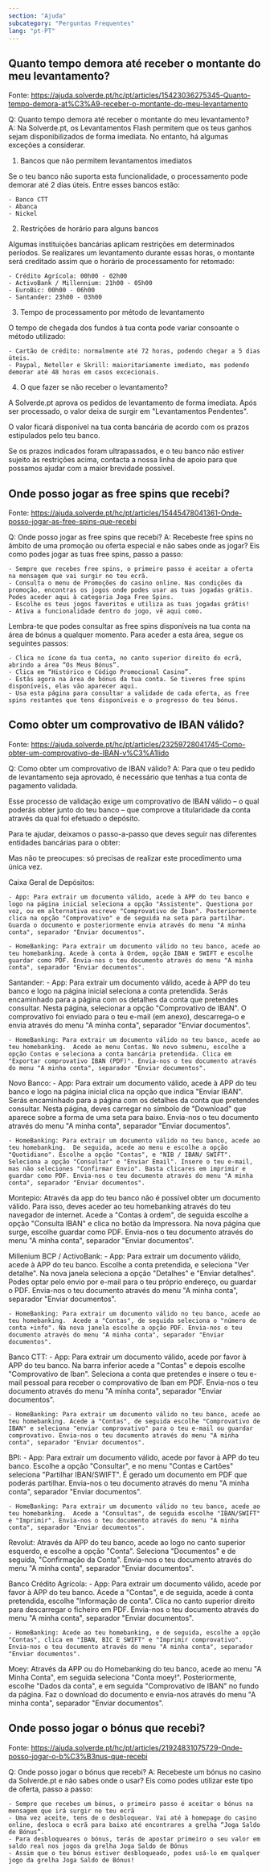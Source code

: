 ```yaml
---
section: "Ajuda"
subcategory: "Perguntas Frequentes"
lang: "pt-PT"
---
```


## Quanto tempo demora até receber o montante do meu levantamento?
Fonte: https://ajuda.solverde.pt/hc/pt/articles/15423036275345-Quanto-tempo-demora-at%C3%A9-receber-o-montante-do-meu-levantamento

Q: Quanto tempo demora até receber o montante do meu levantamento?  
A: Na Solverde.pt, os Levantamentos Flash permitem que os teus ganhos sejam disponibilizados de forma imediata. No entanto, há algumas exceções a considerar.

1. Bancos que não permitem levantamentos imediatos

Se o teu banco não suporta esta funcionalidade, o processamento pode demorar até 2 dias úteis. Entre esses bancos estão:

    - Banco CTT
    - Abanca
    - Nickel

2. Restrições de horário para alguns bancos

Algumas instituições bancárias aplicam restrições em determinados períodos. Se realizares um levantamento durante essas horas, o montante será creditado assim que o horário de processamento for retomado:

    - Crédito Agrícola: 00h00 - 02h00
    - ActivoBank / Millennium: 21h00 - 05h00
    - EuroBic: 00h00 - 06h00
    - Santander: 23h00 - 03h00

3. Tempo de processamento por método de levantamento

O tempo de chegada dos fundos à tua conta pode variar consoante o método utilizado:

    - Cartão de crédito: normalmente até 72 horas, podendo chegar a 5 dias úteis.
    - Paypal, Neteller e Skrill: maioritariamente imediato, mas podendo demorar até 48 horas em casos excecionais.

4. O que fazer se não receber o levantamento?

A Solverde.pt aprova os pedidos de levantamento de forma imediata. Após ser processado, o valor deixa de surgir em "Levantamentos Pendentes".

O valor ficará disponível na tua conta bancária de acordo com os prazos estipulados pelo teu banco. 

Se os prazos indicados foram ultrapassados, e o teu banco não estiver sujeito às restrições acima, contacta a nossa linha de apoio para que possamos ajudar com a maior brevidade possível.

## Onde posso jogar as free spins que recebi? 
Fonte: https://ajuda.solverde.pt/hc/pt/articles/15445478041361-Onde-posso-jogar-as-free-spins-que-recebi

Q: Onde posso jogar as free spins que recebi?
A: Recebeste free spins no âmbito de uma promoção ou oferta especial e não sabes onde as jogar? Eis como podes jogar as tuas free spins, passo a passo:

    - Sempre que recebes free spins, o primeiro passo é aceitar a oferta na mensagem que vai surgir no teu ecrã.
    - Consulta o menu de Promoções do casino online. Nas condições da promoção, encontras os jogos onde podes usar as tuas jogadas grátis. Podes aceder aqui à categoria Joga Free Spins.
    - Escolhe os teus jogos favoritos e utiliza as tuas jogadas grátis!
    - Ativa a funcionalidade dentro do jogo, vê aqui como.

Lembra-te que podes consultar as free spins disponíveis na tua conta na área de bónus a qualquer momento. Para aceder a esta área, segue os seguintes passos:

    - Clica no ícone da tua conta, no canto superior direito do ecrã, abrindo a área “Os Meus Bónus”.
    - Clica em “Histórico e Código Promocional Casino”.
    - Estás agora na área de bónus da tua conta. Se tiveres free spins disponíveis, elas vão aparecer aqui.
    - Usa esta página para consultar a validade de cada oferta, as free spins restantes que tens disponíveis e o progresso do teu bónus.

## Como obter um comprovativo de IBAN válido? 
Fonte: https://ajuda.solverde.pt/hc/pt/articles/23259728041745-Como-obter-um-comprovativo-de-IBAN-v%C3%A1lido

Q: Como obter um comprovativo de IBAN válido?
A: Para que o teu pedido de levantamento seja aprovado, é necessário que tenhas a tua conta de pagamento validada.

Esse processo de validação exige um comprovativo de IBAN válido – o qual poderás obter junto do teu banco – que comprove a titularidade da conta através da qual foi efetuado o depósito.

Para te ajudar, deixamos o passo-a-passo que deves seguir nas diferentes entidades bancárias para o obter:

Mas não te preocupes: só precisas de realizar este procedimento uma única vez.

Caixa Geral de Depósitos:

    - App: Para extrair um documento válido, acede à APP do teu banco e logo na página inicial seleciona a opção "Assistente". Questiona por voz, ou em alternativa escreve "Comprovativo de Iban". Posteriormente clica na opção "Comprovativo" e de seguida na seta para partilhar. Guarda o documento e posteriormente envia através do menu "A minha conta", separador "Enviar documentos".

    - HomeBanking: Para extrair um documento válido no teu banco, acede ao teu homebanking. Acede à conta à Ordem, opção IBAN e SWIFT e escolhe guardar como PDF. Envia-nos o teu documento através do menu "A minha conta", separador "Enviar documentos".

Santander:
    - App: Para extrair um documento válido, acede à APP do teu banco e logo na página inicial seleciona a conta pretendida. Serás encaminhado para a página com os detalhes da conta que pretendes consultar. Nesta página, selecionar a opção "Comprovativo de IBAN". O comprovativo foi enviado para o teu e-mail (em anexo), descarrega-o e envia através do menu "A minha conta", separador "Enviar documentos".

    - HomeBanking: Para extrair um documento válido no teu banco, acede ao teu homebanking.  Acede ao menu Contas. No novo submenu, escolhe a opção Contas e seleciona a conta bancária pretendida. Clica em "Exportar comprovativo IBAN (PDF)". Envia-nos o teu documento através do menu "A minha conta", separador "Enviar documentos".

Novo Banco:
    - App: Para extrair um documento válido, acede à APP do teu banco e logo na página inicial clica na opção que indica "Enviar IBAN". Serás encaminhado para a página com os detalhes da conta que pretendes consultar. Nesta página, deves carregar no símbolo de "Download" que aparece sobre a forma de uma seta para baixo. Envia-nos o teu documento através do menu "A minha conta", separador "Enviar documentos".

    - HomeBanking: Para extrair um documento válido no teu banco, acede ao teu homebanking.  De seguida, acede ao menu e escolhe a opção "Quotidiano". Escolhe a opção "Contas", e "NIB / IBAN/ SWIFT". Seleciona a opção "Consultar" e "Enviar Email". Insere o teu e-mail, mas não seleciones "Confirmar Envio". Basta clicares em imprimir e guardar como PDF. Envia-nos o teu documento através do menu "A minha conta", separador "Enviar documentos".

Montepio:
    Através da app do teu banco não é possível obter um documento válido. Para isso, deves aceder ao teu homebanking através do teu navegador de internet. Acede a "Contas à ordem", de seguida escolhe a opção "Consulta IBAN" e clica no botão da Impressora. Na nova página que surge, escolhe guardar como PDF. Envia-nos o teu documento através do menu "A minha conta", separador "Enviar documentos".

Millenium BCP / ActivoBank:
    - App: Para extrair um documento válido, acede à APP do teu banco. Escolhe a conta pretendida, e seleciona "Ver detalhe". Na nova janela seleciona a opção "Detalhes" e "Enviar detalhes". Podes optar pelo envio por e-mail para o teu próprio endereço, ou guardar o PDF. Envia-nos o teu documento através do menu "A minha conta", separador "Enviar documentos".

    - HomeBanking: Para extrair um documento válido no teu banco, acede ao teu homebanking.  Acede a "Contas", de seguida seleciona o "número de conta +info". Na nova janela escolhe a opção PDF. Envia-nos o teu documento através do menu "A minha conta", separador "Enviar documentos".

Banco CTT:
    - App: Para extrair um documento válido, acede por favor à APP do teu banco. Na barra inferior acede a "Contas" e depois escolhe "Comprovativo de Iban". Seleciona a conta que pretendes e insere o teu e-mail pessoal para receber o comprovativo de Iban em PDF. Envia-nos o teu documento através do menu "A minha conta", separador "Enviar documentos".

    - HomeBanking: Para extrair um documento válido no teu banco, acede ao teu homebanking. Acede a "Contas", de seguida escolhe "Comprovativo de IBAN" e seleciona "enviar comprovativo" para o teu e-mail ou guardar comprovativo. Envia-nos o teu documento através do menu "A minha conta", separador "Enviar documentos".

BPI:
    - App: Para extrair um documento válido, acede por favor à APP do teu banco. Escolhe a opção "Consultar", e no menu "Contas e Cartões" seleciona "Partilhar IBAN/SWIFT". É gerado um documento em PDF que poderás partilhar. Envia-nos o teu documento através do menu "A minha conta", separador "Enviar documentos".

    - HomeBanking: Para extrair um documento válido no teu banco, acede ao teu homebanking.  Acede a "Consultas", de seguida escolhe "IBAN/SWIFT" e "Imprimir". Envia-nos o teu documento através do menu "A minha conta", separador "Enviar documentos".

Revolut:
    Através da APP do teu banco, acede ao logo no canto superior esquerdo, e escolhe a opção "Conta". Seleciona "Documentos" e de seguida, "Confirmação da Conta". Envia-nos o teu documento através do menu "A minha conta", separador "Enviar documentos".

Banco Crédito Agrícola:
    - App: Para extrair um documento válido, acede por favor à APP do teu banco. Acede a "Contas", e de seguida, acede à conta pretendida, escolhe "Informação de conta". Clica no canto superior direito para descarregar o ficheiro em PDF. Envia-nos o teu documento através do menu "A minha conta", separador "Enviar documentos".

    - HomeBanking: Acede ao teu homebanking, e de seguida, escolhe a opção "Contas", clica em "IBAN, BIC E SWIFT" e "Imprimir comprovativo". Envia-nos o teu documento através do menu "A minha conta", separador "Enviar documentos".

Moey:
    Através da APP ou do Homebanking do teu banco, acede ao menu "A Minha Conta", em seguida seleciona "Conta moey!". Posteriormente, escolhe "Dados da conta", e em seguida "Comprovativo de IBAN" no fundo da página. Faz o download do documento e envia-nos através do menu "A minha conta", separador "Enviar documentos".

## Onde posso jogar o bónus que recebi? 
Fonte: https://ajuda.solverde.pt/hc/pt/articles/21924831075729-Onde-posso-jogar-o-b%C3%B3nus-que-recebi

Q: Onde posso jogar o bónus que recebi?
A: Recebeste um bónus no casino da Solverde.pt e não sabes onde o usar? Eis como podes utilizar este tipo de oferta, passo a passo:

    - Sempre que recebes um bónus, o primeiro passo é aceitar o bónus na mensagem que irá surgir no teu ecrã
    - Uma vez aceite, tens de o desbloquear. Vai até à homepage do casino online, desloca o ecrã para baixo até encontrares a grelha “Joga Saldo de Bónus”.
    - Para desbloqueares o bónus, terás de apostar primeiro o seu valor em saldo real nos jogos da grelha Joga Saldo de Bónus
    - Assim que o teu bónus estiver desbloqueado, podes usá-lo em qualquer jogo da grelha Joga Saldo de Bónus!

